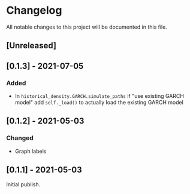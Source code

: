 # Changelog
All notable changes to this project will be documented in this file.

## [Unreleased]

## [0.1.3] - 2021-07-05
### Added
- In `historical_density.GARCH.simulate_paths` if "use existing GARCH model" add `self._load()` to actually load the existing GARCH model

## [0.1.2] - 2021-05-03
### Changed
- Graph labels

## [0.1.1] - 2021-05-03 
Initial publish.